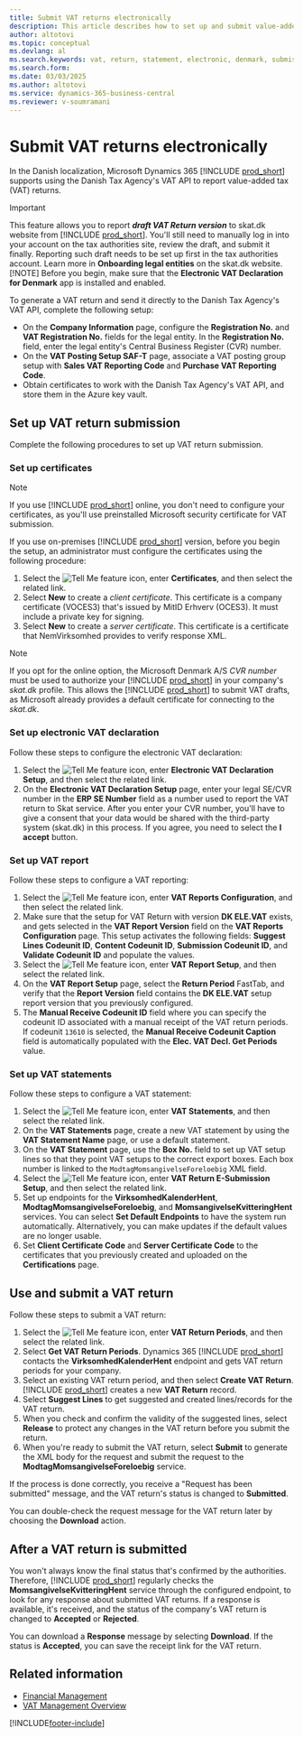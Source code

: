 ```yaml
---
title: Submit VAT returns electronically
description: This article describes how to set up and submit value-added tax (VAT) returns electronically in Denmark.
author: altotovi
ms.topic: conceptual
ms.devlang: al
ms.search.keywords: vat, return, statement, electronic, denmark, submission, skat
ms.search.form: 
ms.date: 03/03/2025
ms.author: altotovi
ms.service: dynamics-365-business-central
ms.reviewer: v-soumramani
---
```


# Submit VAT returns electronically

In the Danish localization, Microsoft Dynamics 365 [!INCLUDE [prod_short](../../includes/prod_short.md)] supports using the Danish Tax Agency's VAT API to report value-added tax (VAT) returns.  

> [!IMPORTANT]
> This feature allows you to report **_draft VAT Return version_** to skat.dk website from [!INCLUDE [prod_short](../../includes/prod_short.md)]. You'll still need to manually log in into your account on the tax authorities site, review the draft, and submit it finally. Reporting such draft needs to be set up first in the tax authorities account. Learn more in **Onboarding legal entities** on the skat.dk website.
> [!NOTE]
> Before you begin, make sure that the **Electronic VAT Declaration for Denmark** app is installed and enabled.

To generate a VAT return and send it directly to the Danish Tax Agency's VAT API, complete the following setup:

- On the **Company Information** page, configure the **Registration No.** and **VAT Registration No.** fields for the legal entity. In the **Registration No.** field, enter the legal entity's Central Business Register (CVR) number.
- On the **VAT Posting Setup SAF-T** page, associate a VAT posting group setup with **Sales VAT Reporting Code** and **Purchase VAT Reporting Code**.
- Obtain certificates to work with the Danish Tax Agency's VAT API, and store them in the Azure key vault.

## Set up VAT return submission

Complete the following procedures to set up VAT return submission.

### Set up certificates

> [!NOTE]
> If you use [!INCLUDE [prod_short](../../includes/prod_short.md)] online, you don't need to configure your certificates, as you'll use preinstalled Microsoft security certificate for VAT submission.

If you use on-premises [!INCLUDE [prod_short](../../includes/prod_short.md)] version, before you begin the setup, an administrator must configure the certificates using the following procedure:

1. Select the ![Tell Me feature](../../media/ui-search/search_small.png "Tell me what you want to do") icon, enter **Certificates**, and then select the related link.
1. Select **New** to create a _client certificate_. This certificate is a company certificate (VOCES3) that's issued by MitID Erhverv (OCES3). It must include a private key for signing.
1. Select **New** to create a _server certificate_. This certificate is a certificate that NemVirksomhed provides to verify response XML.

> [!NOTE]
> If you opt for the online option, the Microsoft Denmark A/S *CVR number* must be used to authorize your [!INCLUDE [prod_short](../../includes/prod_short.md)] in your company's _skat.dk_ profile. This allows the [!INCLUDE [prod_short](../../includes/prod_short.md)] to submit VAT drafts, as Microsoft already provides a default certificate for connecting to the _skat.dk_.

### Set up electronic VAT declaration

Follow these steps to configure the electronic VAT declaration:

1. Select the ![Tell Me feature](../../media/ui-search/search_small.png "Tell me what you want to do") icon, enter **Electronic VAT Declaration Setup**, and then select the related link.  
1. On the **Electronic VAT Declaration Setup** page, enter your legal SE/CVR number in the **ERP SE Number** field as a number used to report the VAT return to Skat service. After you enter your CVR number, you'll have to give a consent that your data would be shared with the third-party system (skat.dk) in this process. If you agree, you need to select the **I accept** button.  

### Set up VAT report  

Follow these steps to configure a VAT reporting:

1. Select the ![Tell Me feature](../../media/ui-search/search_small.png "Tell me what you want to do") icon, enter **VAT Reports Configuration**, and then select the related link.  
1. Make sure that the setup for VAT Return with version **DK ELE.VAT** exists, and gets selected in the **VAT Report Version** field on the **VAT Reports Configuration** page. This setup activates the following fields: **Suggest Lines Codeunit ID**, **Content Codeunit ID**, **Submission Codeunit ID**, and **Validate Codeunit ID** and populate the values.
1. Select the ![Tell Me feature](../../media/ui-search/search_small.png "Tell me what you want to do") icon, enter **VAT Report Setup**, and then select the related link.
1. On the **VAT Report Setup** page, select the **Return Period** FastTab, and verify that the **Report Version** field contains the **DK ELE.VAT** setup report version that you previously configured.
1. The **Manual Receive Codeunit ID** field where you can specify the codeunit ID associated with a manual receipt of the VAT return periods. If codeunit `13610` is selected, the **Manual Receive Codeunit Caption** field is automatically populated with the
**Elec. VAT Decl. Get Periods** value.

### Set up VAT statements

Follow these steps to configure a VAT statement:

1. Select the ![Tell Me feature](../../media/ui-search/search_small.png "Tell me what you want to do") icon, enter **VAT Statements**, and then select the related link.
1. On the **VAT Statements** page, create a new VAT statement by using the **VAT Statement Name** page, or use a default statement.
1. On the **VAT Statement** page, use the **Box No.** field to set up VAT setup lines so that they point VAT setups to the correct export boxes. Each box number is linked to the `ModtagMomsangivelseForeloebig` XML field.
1. Select the ![Tell Me feature](../../media/ui-search/search_small.png "Tell me what you want to do") icon, enter **VAT Return E-Submission Setup**, and then select the related link.
1. Set up endpoints for the **VirksomhedKalenderHent**, **ModtagMomsangivelseForeloebig**, and **MomsangivelseKvitteringHent** services. You can select **Set Default Endpoints** to have the system run automatically. Alternatively, you can make updates if the default values are no longer usable.
1. Set **Client Certificate Code** and **Server Certificate Code** to the certificates that you previously created and uploaded on the **Certifications** page.

## Use and submit a VAT return

Follow these steps to submit a VAT return:

1. Select the ![Tell Me feature](../../media/ui-search/search_small.png "Tell me what you want to do") icon, enter **VAT Return Periods**, and then select the related link.
1. Select **Get VAT Return Periods**. Dynamics 365 [!INCLUDE [prod_short](../../includes/prod_short.md)] contacts the **VirksomhedKalenderHent** endpoint and gets VAT return periods for your company.  
1. Select an existing VAT return period, and then select **Create VAT Return**. [!INCLUDE [prod_short](../../includes/prod_short.md)] creates a new **VAT Return** record.  
1. Select **Suggest Lines** to get suggested and created lines/records for the VAT return.
1. When you check and confirm the validity of the suggested lines, select **Release** to protect any changes in the VAT return before you submit the return.
1. When you're ready to submit the VAT return, select **Submit** to generate the XML body for the request and submit the request to the **ModtagMomsangivelseForeloebig** service.

If the process is done correctly, you receive a "Request has been submitted" message, and the VAT return's status is changed to **Submitted**.

You can double-check the request message for the VAT return later by choosing the **Download** action.  

## After a VAT return is submitted

You won't always know the final status that's confirmed by the authorities. Therefore, [!INCLUDE [prod_short](../../includes/prod_short.md)] regularly checks the **MomsangivelseKvitteringHent** service through the configured endpoint, to look for any response about submitted VAT returns. If a response is available, it's received, and the status of the company's VAT return is changed to **Accepted** or **Rejected**.

You can download a **Response** message by selecting **Download**. If the status is **Accepted**, you can save the receipt link for the VAT return.

## Related information

- [Financial Management](../../finance.md)
- [VAT Management Overview](../../finance-manage-vat.md)

[!INCLUDE[footer-include](../../includes/footer-banner.md)]
